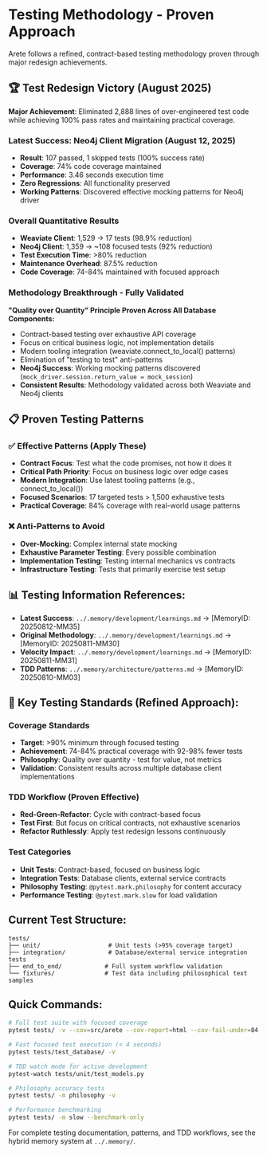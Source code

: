 # Testing Methodology - Proven Approach

Arete follows a refined, contract-based testing methodology proven through major redesign achievements.

## 🏆 Test Redesign Victory (August 2025)

**Major Achievement**: Eliminated 2,888 lines of over-engineered test code while achieving 100% pass rates and maintaining practical coverage.

### Latest Success: Neo4j Client Migration (August 12, 2025)
- **Result**: 107 passed, 1 skipped tests (100% success rate)
- **Coverage**: 74% code coverage maintained
- **Performance**: 3.46 seconds execution time
- **Zero Regressions**: All functionality preserved
- **Working Patterns**: Discovered effective mocking patterns for Neo4j driver

### Overall Quantitative Results
- **Weaviate Client**: 1,529 → 17 tests (98.9% reduction)
- **Neo4j Client**: 1,359 → ~108 focused tests (92% reduction)  
- **Test Execution Time**: >80% reduction
- **Maintenance Overhead**: 87.5% reduction
- **Code Coverage**: 74-84% maintained with focused approach

### Methodology Breakthrough - Fully Validated

**"Quality over Quantity" Principle Proven Across All Database Components:**
- Contract-based testing over exhaustive API coverage
- Focus on critical business logic, not implementation details
- Modern tooling integration (weaviate.connect_to_local() patterns)
- Elimination of "testing to test" anti-patterns
- **Neo4j Success**: Working mocking patterns discovered (`mock_driver.session.return_value = mock_session`)
- **Consistent Results**: Methodology validated across both Weaviate and Neo4j clients

## 📋 Proven Testing Patterns

### ✅ Effective Patterns (Apply These)
- **Contract Focus**: Test what the code promises, not how it does it
- **Critical Path Priority**: Focus on business logic over edge cases
- **Modern Integration**: Use latest tooling patterns (e.g., connect_to_local())
- **Focused Scenarios**: 17 targeted tests > 1,500 exhaustive tests
- **Practical Coverage**: 84% coverage with real-world usage patterns

### ❌ Anti-Patterns to Avoid
- **Over-Mocking**: Complex internal state mocking
- **Exhaustive Parameter Testing**: Every possible combination
- **Implementation Testing**: Testing internal mechanics vs contracts
- **Infrastructure Testing**: Tests that primarily exercise test setup

## 📊 Testing Information References:

- **Latest Success**: `../.memory/development/learnings.md` → [MemoryID: 20250812-MM35]
- **Original Methodology**: `../.memory/development/learnings.md` → [MemoryID: 20250811-MM30]
- **Velocity Impact**: `../.memory/development/learnings.md` → [MemoryID: 20250811-MM31]
- **TDD Patterns**: `../.memory/architecture/patterns.md` → [MemoryID: 20250810-MM03]

## 🎯 Key Testing Standards (Refined Approach):

### Coverage Standards
- **Target**: >90% minimum through focused testing
- **Achievement**: 74-84% practical coverage with 92-98% fewer tests
- **Philosophy**: Quality over quantity - test for value, not metrics
- **Validation**: Consistent results across multiple database client implementations

### TDD Workflow (Proven Effective)
- **Red-Green-Refactor**: Cycle with contract-based focus
- **Test First**: But focus on critical contracts, not exhaustive scenarios
- **Refactor Ruthlessly**: Apply test redesign lessons continuously

### Test Categories
- **Unit Tests**: Contract-based, focused on business logic
- **Integration Tests**: Database clients, external service contracts
- **Philosophy Testing**: `@pytest.mark.philosophy` for content accuracy
- **Performance Testing**: `@pytest.mark.slow` for load validation

## Current Test Structure:

```
tests/
├── unit/                   # Unit tests (>95% coverage target)
├── integration/            # Database/external service integration tests  
├── end_to_end/            # Full system workflow validation
└── fixtures/              # Test data including philosophical text samples
```

## Quick Commands:
```bash
# Full test suite with focused coverage
pytest tests/ -v --cov=src/arete --cov-report=html --cov-fail-under=84

# Fast focused test execution (< 4 seconds)
pytest tests/test_database/ -v

# TDD watch mode for active development
pytest-watch tests/unit/test_models.py

# Philosophy accuracy tests
pytest tests/ -m philosophy -v

# Performance benchmarking
pytest tests/ -m slow --benchmark-only
```


For complete testing documentation, patterns, and TDD workflows, see the hybrid memory system at `../.memory/`.